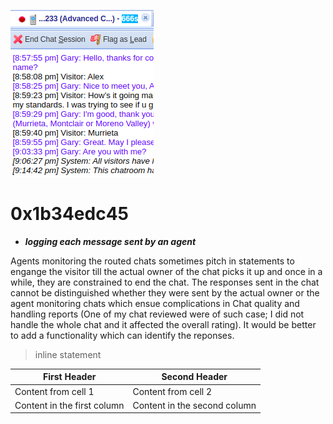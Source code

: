 ![image](/images/6663.png)



# 0x1b34edc45
- **_logging each message sent by an agent_**

Agents monitoring the routed chats sometimes pitch in statements to engange the visitor till the actual owner of the chat picks it up and once in a while, they are constrained to end the chat. The responses sent in the chat cannot be distinguished whether they were sent by the actual owner or the agent monitoring chats which ensue complications in Chat quality and handling reports (One of my chat reviewed were of such case; I did not handle the whole chat and it affected the overall rating). It would be better to add a functionality which can identify the reponses.

> inline statement

First Header | Second Header
------------ | -------------
Content from cell 1 | Content from cell 2
Content in the first column | Content in the second column

